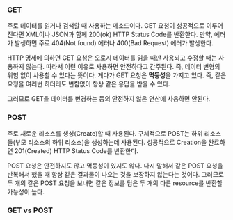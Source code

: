 ### GET

주로 데이터를 읽거나 검색할 때 사용하는 메소드이다. GET 요청이 성공적으로 이루어진다면 XML이나 JSON과 함께 200(ok) HTTP Status Code를 반환한다. 
만약, 에러가 발생하면 주로 404(Not found) 에러나 400(Bad Request) 에러가 발생한다.

HTTP 명세에 의하면 GET 요청은 오로지 데이터를 읽을 때만 사용되고 수정할 때는 사용하지 않는다. 따라서 이런 이유로 사용하면 안전하다고 간주된다. 즉, 데이터 변형의 위험 없이 사용할 수 있다는 뜻이다. 게다가 GET 요청은 **멱등성**을 가지고 있다. 즉, 같은 요청을 여러번 하더라도 변함없이 항상 같은 응답을 받을 수 있다.

그러므로 GET을 데이터를 변경하는 등의 안전하지 않은 연산에 사용하면 안된다.

### POST

주로 새로운 리소스를 생성(Create)할 때 사용된다. 구체적으로 POST는 하위 리소스들(부모 리소스의 하위 리소스)을 생성하는데 사용된다. 성공적으로 Creation을 완료하면 201(Created) HTTP Status Code를 반환한다. 

POST 요청은 안전하지도 않고 멱등성이 있지도 않다. 다시 말해서 같은 POST 요청을 반복해서 했을 때 항상 같은 결과물이 나오는 것을 보장하지 않는다는 것이다. 그러므로 두 개의 같은 POST 요청을 보내면 같은 정보를 담은 두 개의 다른 resource를 반환할 가능성이 높다.

### GET vs POST

